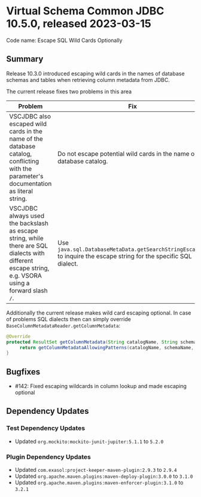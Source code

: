 # Virtual Schema Common JDBC 10.5.0, released 2023-03-15

Code name: Escape SQL Wild Cards Optionally

## Summary

Release 10.3.0 introduced escaping wild cards in the names of database schemas and tables when retrieving column metadata from JDBC.

The current release fixes two problems in this area

| Problem                                                                                                                                              | Fix                                                                                                                |
|------------------------------------------------------------------------------------------------------------------------------------------------------|--------------------------------------------------------------------------------------------------------------------|
| VSCJDBC also escaped wild cards in the name of the database catalog, conflicting with the parameter's documentation as literal string.               | Do not escape potential wild cards in the name of the database catalog.                                            |
| VSCJDBC always used the backslash as escape string, while there are SQL dialects with different escape string, e.g. VSORA using a forward slash `/`. | Use `java.sql.DatabaseMetaData.getSearchStringEscape()` to inquire the escape string for the specific SQL dialect. |

Additionally the current release makes wild card escaping optional. In case of problems SQL dialects then can simply override `BaseColumnMetadataReader.getColumnMetadata`:
```java
@Override
protected ResultSet getColumnMetadata(String catalogName, String schemaName, String tableName) throws SQLException {
     return getColumnMetadataAllowingPatterns(catalogName, schemaName, tableName);
}
```

## Bugfixes

* #142: Fixed escaping wildcards in column lookup and made escaping optional

## Dependency Updates

### Test Dependency Updates

* Updated `org.mockito:mockito-junit-jupiter:5.1.1` to `5.2.0`

### Plugin Dependency Updates

* Updated `com.exasol:project-keeper-maven-plugin:2.9.3` to `2.9.4`
* Updated `org.apache.maven.plugins:maven-deploy-plugin:3.0.0` to `3.1.0`
* Updated `org.apache.maven.plugins:maven-enforcer-plugin:3.1.0` to `3.2.1`
